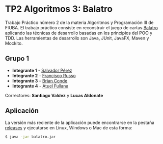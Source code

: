 # TP2 Algoritmos 3: Balatro

Trabajo Práctico número 2 de la materia Algoritmos y Programación III de FIUBA.
El trabajo práctico consiste en reconstruir el juego de cartas [Balatro](https://store.steampowered.com/app/2379780/Balatro/) aplicando
las técnicas de desarrollo basadas en los principios del POO y TDD. Las herramientas de
desarrollo son Java, JUnit, JavaFX, Maven y Mockito.

## Grupo 1

* **Integrante 1** - [Salvador Pérez](https://github.com/salvaPerezMendoza)
* **Integrante 2** - [Francisco Russo](https://github.com/Zokalyx)
* **Integrante 3** - [Brian Conde](https://github.com/0OoBRIANoO0)
* **Integrante 4** - [Atuel Fullana](https://github.com/AtuelFullana)

Correctores: **Santiago Valdez** y **Lucas Aldonate**

## Aplicación
 
La versión más reciente de la aplicación puede encontrarse en la pestaña [releases](https://github.com/Zokalyx/Balatro/releases/latest) y ejecutarse en Linux, Windows o Mac de esta forma:

```bash
$ java -jar balatro.jar
```
